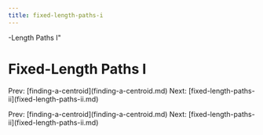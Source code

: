 ```yaml
---
title: fixed-length-paths-i
---
```


-Length Paths I\"

# Fixed-Length Paths I

Prev:
\[finding-a-centroid](finding-a-centroid.md)
Next:
\[fixed-length-paths-ii](fixed-length-paths-ii.md)

Prev:
\[finding-a-centroid](finding-a-centroid.md)
Next:
\[fixed-length-paths-ii](fixed-length-paths-ii.md)
